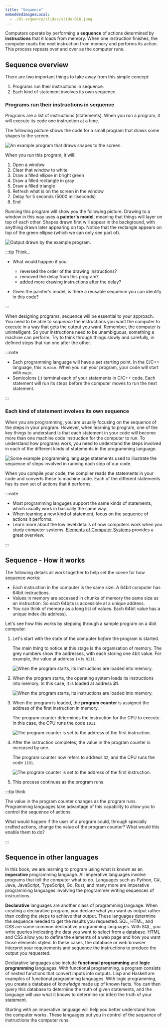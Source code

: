 ```yaml
---
title: "Sequence"
embeddedImagesLocal:
  - ./01-sequence/slides/slide-016.jpeg
---
```


Computers operate by performing a **sequence** of actions determined by **instructions** that it loads from memory. When one instruction finishes, the computer reads the next instruction from memory and performs its action. This process repeats over and over as the computer runs.

## Sequence overview

There are two important things to take away from this simple concept:

1. Programs run their instructions in sequence.
2. Each kind of statement involves its own sequence.

### Programs run their instructions in sequence

Programs are a list of instructions (statements). When you run a program, it will execute its code one instruction at a time.

The following picture shows the code for a small program that draws some shapes to the screen.

![An example program that draws shapes to the screen.](01-sequence/slides/slide-006.jpeg)

When you run this program, it will:

1. Open a window
2. Clear that window to white
3. Draw a filled ellipse in bright green
4. Draw a filled rectangle in gray
5. Draw a filled triangle
6. Refresh what is on the screen in the window
7. Delay for 5 seconds (5000 milliseconds)
8. End

Running this program will show you the following picture. Drawing to a window in this way uses a **painter's model**, meaning that things will layer on top of each other. Shapes drawn first will appear in the background, with anything drawn later appearing on top. Notice that the rectangle appears on top of the green ellipse (which we can only see part of).

![Output drawn by the example program.](01-sequence/SceneDrawing.png)

:::tip Think...

- What would happen if you:

  - reversed the order of the drawing instructions?
  - removed the delay from this program?
  - added more drawing instructions after the delay?

- Given the painter's model, is there a reusable sequence you can identify in this code?

:::

When designing programs, sequence will be essential to your approach. You need to be able to *sequence* the instructions you want the computer to execute in a way that gets the output you want. Remember, the computer is unintelligent. So your instructions need to be unambiguous, something a machine can perform.  Try to think through things slowly and carefully, in defined steps that run one after the other.

:::note

- Each programming language will have a set starting point. In the C/C++ language, this is `main`. When you run your program, your code will start with `main`.
- Semicolons (;) terminal each of your statements in C/C++ code. Each statement will run its steps before the computer moves to run the next statement.

:::

### Each kind of statement involves its own sequence

When you are programming, you are usually focusing on the sequence of the steps in your program. However, when learning to program, one of the key things to understand is that each statement in your code will become more than one machine code instruction for the computer to run. To understand how programs work, you need to understand the steps involved in each of the different kinds of statements in the programming language.

![Some example programming language statements used to illustrate the sequence of steps involved in running each step of our code.](01-sequence/slides/slide-016.jpeg)

When you compile your code, the compiler reads the statements in your code and converts these to machine code. Each of the different statements has its own set of actions that it performs.

:::note

- Most programming languges support the same kinds of statements, which usually work in basically the same way.
- When learning a new kind of statement, focus on the sequence of actions it performs.
- Learn more about the low level details of how computers work when you study computer systems. [Elements of Computer Systems](https://www.nand2tetris.org) provides a great overview.

:::

## Sequence - How it works

The following details all work together to help set the scene for how sequence works:

- Each instruction in the computer is the same size. A 64bit computer has 64bit instructions.
- Values in memory are accessed in chunks of memory the same size as an instruction. So each 64bits is accessible at a unique address.
- You can think of memory as a long list of values. Each 64bit value has a unique index (its address).

Let's see how this works by stepping through a sample program on a 4bit computer.

1. Let's start with the state of the computer *before* the program is started.

   The main thing to notice at this stage is the organisation of memory. The grey numbers show the addresses, with each storing one 4bit value. For example, the value at address `14` is `0111`.

   ![When the program starts, its instructions are loaded into memory.](01-sequence/slides/slide-028.jpeg)

2. When the program starts, the operating system loads its instructions into memory. In this case, it is loaded at address **31**.

    ![When the program starts, its instructions are loaded into memory.](01-sequence/slides/slide-031.jpeg)

3. When the program is loaded, the **program counter** is assigned the address of the first instruction in memory.

    The program counter determines the instruction for the CPU to execute. In this case, the CPU runs the code `1011`.

    ![The program counter is set to the address of the first instruction.](01-sequence/slides/slide-036.jpeg)

4. After the instruction completes, the value in the program counter is increased by one.

    The program counter now refers to address `32`, and the CPU runs the code `1101`.

    ![The program counter is set to the address of the first instruction.](01-sequence/slides/slide-037.jpeg)

5. This process continues as the program runs.

:::tip think

The value in the program counter changes as the program runs. Programming languages take advantage of this capability to allow you to control the sequence of actions.

What would happen if the user of a program could, through specially crafted actions, change the value of the program counter? What would this enable them to do?

:::

## Sequence in other languages

In this book, we are learning to program using what is known as an **imperative** programming language. All imperative languages involve programs that tell the computer what to do. Languages such as Python, C#, Java, JavaScript, TypeScript, Go, Rust, and many more are imperative programming languages involving the programmer writing sequences of instructions.

**Declarative** languages are another class of programming language. When creating a declarative program, you declare what you want as output rather than coding the steps to achieve that output. These languages determine the sequence needed to get the results you requested. SQL, HTML, and CSS are some common declarative programming languages. With SQL, you write queries indicating the data you want to select from a database. HTML and CSS allow you to define the elements of a web page and how you want those elements styled. In these cases, the database or web browser interpret your requirements and sequence the instructions to produce the output you requested.

Declarative languages also include **functional programming** and **logic programming** languages. With functional programming, a program consists of nested functions that convert inputs into outputs. Lisp and Haskell are examples of functional programming languages. With logic programming, you create a database of *knowledge* made up of known facts. You can then query this database to determine the truth of given statements, and the language will use what it knows to determine (or infer) the truth of your statement.

Starting with an imperative language will help you better understand how the computer works. These languages put you in control of the *sequence* of instructions the computer runs.
